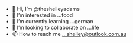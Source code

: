 - 👋 Hi, I’m @theshelleyadams
- 👀 I’m interested in ...food
- 🌱 I’m currently learning ...german
- 💞️ I’m looking to collaborate on ...life
- 📫 How to reach me ...shelley@outlook.com.au

<!---
theshelleyadams/theshelleyadams is a ✨ special ✨ repository because its `README.md` (this file) appears on your GitHub profile.
You can click the Preview link to take a look at your changes.
--->
